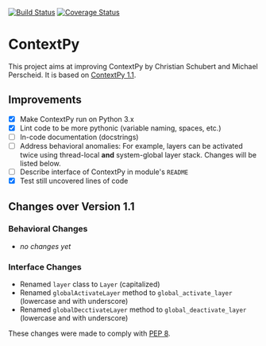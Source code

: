[![Build Status](https://travis-ci.org/jchromik/contextpy.svg?branch=master)](https://travis-ci.org/jchromik/contextpy)
[![Coverage Status](https://coveralls.io/repos/github/jchromik/contextpy/badge.svg?branch=master)](https://coveralls.io/github/jchromik/contextpy)

# ContextPy

This project aims at improving ContextPy by Christian Schubert and Michael Perscheid.
It is based on [ContextPy 1.1](https://pypi.python.org/pypi/ContextPy). 

## Improvements

- [x] Make ContextPy run on Python 3.x
- [x] Lint code to be more pythonic (variable naming, spaces, etc.)
- [ ] In-code documentation (docstrings)
- [ ] Address behavioral anomalies: For example, layers can be activated twice using thread-local **and** system-global layer stack. Changes will be listed below.
- [ ] Describe interface of ContextPy in module's `README`
- [x] Test still uncovered lines of code

## Changes over Version 1.1

### Behavioral Changes

- *no changes yet*

### Interface Changes

- Renamed `layer` class to `Layer` (capitalized)
- Renamed `globalActivateLayer` method to `global_activate_layer` (lowercase and with underscore)
- Renamed `globalDecctivateLayer` method to `global_deactivate_layer` (lowercase and with underscore)

These changes were made to comply with [PEP 8](https://www.python.org/dev/peps/pep-0008/).